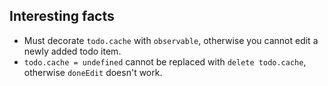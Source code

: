 ## Interesting facts

- Must decorate `todo.cache` with `observable`, otherwise you cannot edit a newly added todo item.
- `todo.cache = undefined` cannot be replaced with `delete todo.cache`, otherwise `doneEdit` doesn't work.
